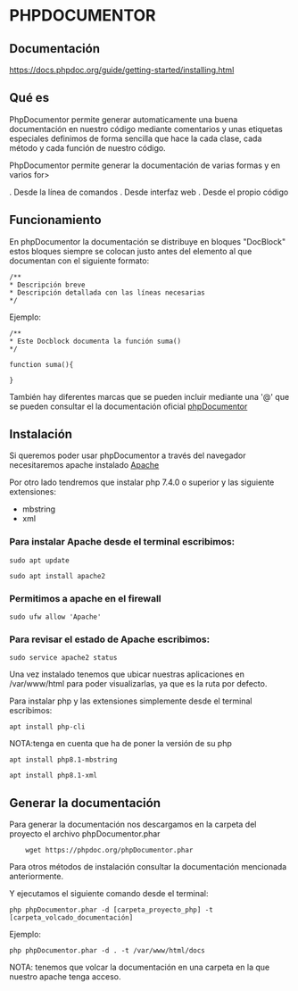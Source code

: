 # PHPDOCUMENTOR

## Documentación

https://docs.phpdoc.org/guide/getting-started/installing.html

## Qué es
PhpDocumentor permite generar automaticamente una buena documentación en nuestro código mediante comentarios y 
unas etiquetas especiales definimos de forma sencilla que hace la cada clase, cada método y cada función de nuestro código.

PhpDocumentor permite generar la documentación de varias formas y en varios for>

. Desde la línea de comandos
. Desde interfaz web
. Desde el propio código

## Funcionamiento
En phpDocumentor la documentación se distribuye en bloques "DocBlock" estos bloques siempre se colocan justo antes del
elemento  al que documentan con el siguiente formato:

```
/**
* Descripción breve
* Descripción detallada con las líneas necesarias
*/
```
Ejemplo:
```
/**
* Este Docblock documenta la función suma()
*/

function suma(){

} 
```

También hay diferentes marcas que se pueden incluir mediante una '@' que se pueden consultar el la documentación oficial [phpDocumentor](https://docs.phpdoc.org/guide/references/phpdoc/tags/index.html)
 
## Instalación 
Si queremos poder usar phpDocumentor a través del navegador necesitaremos apache instalado [Apache](https://www.digitalocean.com/community/tutorials/how-to-install-the-apache-web-server-on-ubuntu-20-04)

Por otro lado tendremos que instalar php 7.4.0 o superior y las siguiente extensiones:

* mbstring 
* xml


### Para instalar Apache desde el terminal escribimos:

	sudo apt update

	sudo apt install apache2 
### Permitimos a apache en el firewall

	sudo ufw allow 'Apache'

### Para revisar el estado de Apache escribimos:

	sudo service apache2 status

Una vez instalado tenemos que ubicar nuestras aplicaciones en /var/www/html para poder visualizarlas, ya que es la ruta
por defecto.

Para instalar php y las extensiones simplemente desde el terminal escribimos:

	apt install php-cli

NOTA:tenga en cuenta que ha de poner la versión de su php

	apt install php8.1-mbstring
	
	apt install php8.1-xml

## Generar la documentación
Para generar la documentación nos descargamos en la carpeta del proyecto el archivo phpDocumentor.phar

        wget https://phpdoc.org/phpDocumentor.phar

Para otros métodos de instalación consultar la documentación mencionada anteriormente.

Y ejecutamos el siguiente comando desde el terminal:

	php phpDocumentor.phar -d [carpeta_proyecto_php] -t [carpeta_volcado_documentación]

Ejemplo:
	
	php phpDocumentor.phar -d . -t /var/www/html/docs

NOTA: tenemos que volcar la documentación en una carpeta en la que nuestro apache tenga acceso.
